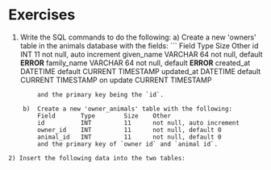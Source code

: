# Exercises

1) Write the SQL commands to do the following:
    a)  Create a new 'owners' table in the animals database
        with the fields:
        ```
            Field       Type    Size    Other
            id          INT     11      not null, auto increment
            given_name  VARCHAR 64      not null, default **ERROR**
            family_name VARCHAR 64      not null, default **ERROR**
            created_at  DATETIME        default CURRENT TIMESTAMP
            updated_at  DATETIME        default CURRENT TIMESTAMP
                                        on update CURRENT TIMESTAMP
```                                        
        and the primary key being the `id`.                                        
    
    b)  Create a new 'owner_animals' table with the following:
        Field       Type        Size    Other
        id          INT         11      not null, auto increment
        owner_id    INT         11      not null, default 0
        animal_id   INT         11      not null, default 0
        and the primary key of `owner id` and `animal id`.
        
2) Insert the following data into the two tables:
        